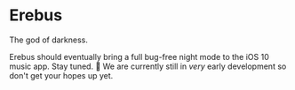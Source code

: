 # Erebus
The god of darkness.

Erebus should eventually bring a full bug-free night mode to the iOS 10 music app. Stay tuned. 🌙 We are currently still in *very* early development so don't get your hopes up yet.
